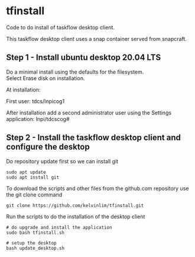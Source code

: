 # tfinstall

Code to do install of taskflow desktop client.

This taskflow desktop client uses a snap container served from snapcraft.

## Step 1 - Install ubuntu desktop 20.04 LTS

Do a minimal install using the defaults for the filesystem.  
Select Erase disk on installation.

At installation:

First user:  tdcs/lnpicog1

After installation add a second administrator user using
the Settings application:  lnpi/tdcscog#

## Step 2 - Install the taskflow desktop client and configure the desktop

Do repository update first so we can install git

```
sudo apt update
sudo apt install git
```

To download the scripts and other files from the github.com repository use the git clone command
```
git clone https://github.com/kelvinlim/tfinstall.git
```

Run the scripts to do the installation of the desktop client
```
# do upgrade and install the application
sudo bash tfinstall.sh

# setup the desktop
bash update_desktop.sh
```
